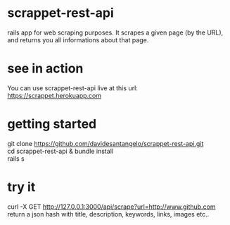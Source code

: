 # scrappet-rest-api
rails app for web scraping purposes. It scrapes a given page (by the URL), and returns you all informations about that page.

# see in action
You can use scrappet-rest-api live at this url: https://scrappet.herokuapp.com

# getting started

 git clone https://github.com/davidesantangelo/scrappet-rest-api.git<br />
 cd scrappet-rest-api & bundle install<br />
 rails s 

# try it
curl -X GET http://127.0.0.1:3000/api/scrape?url=http://www.github.com<br>
return a json hash with title, description, keywords, links, images etc..
